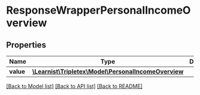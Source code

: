 # ResponseWrapperPersonalIncomeOverview

## Properties
Name | Type | Description | Notes
------------ | ------------- | ------------- | -------------
**value** | [**\Learnist\Tripletex\Model\PersonalIncomeOverview**](PersonalIncomeOverview.md) |  | [optional] 

[[Back to Model list]](../../README.md#documentation-for-models) [[Back to API list]](../../README.md#documentation-for-api-endpoints) [[Back to README]](../../README.md)

